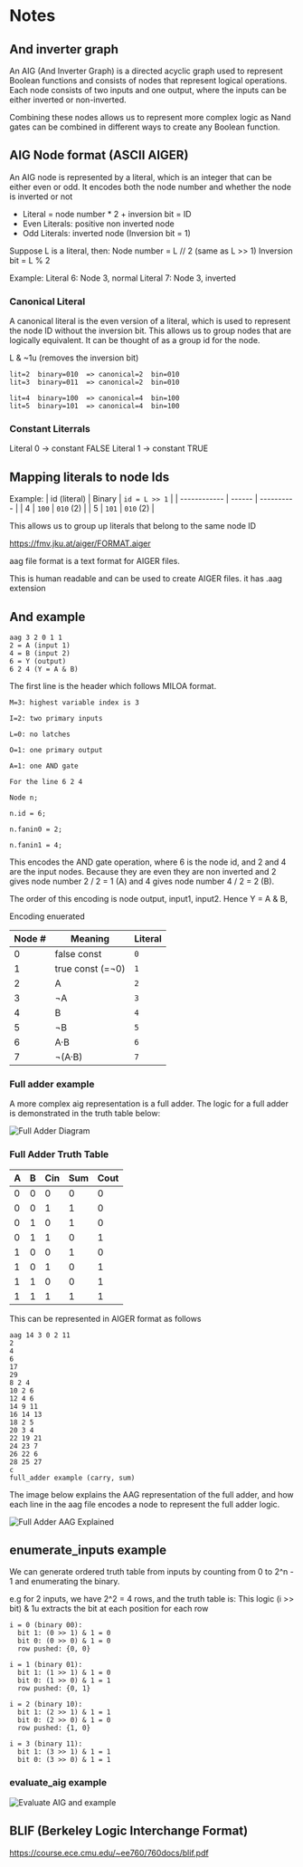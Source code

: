 # Notes

## And inverter graph

An AIG (And Inverter Graph) is a directed acyclic graph used to represent Boolean functions and consists of nodes that represent logical operations. Each node consists of two inputs and one output, where the inputs can be either inverted or non-inverted.
 
Combining these nodes allows us to represent more complex logic as Nand gates can be combined in different ways to create any Boolean function.

## AIG Node format (ASCII AIGER)

An AIG node is represented by a literal, which is an integer that can be either even or odd. It encodes both the node number and whether the node is inverted or not

- Literal = node number * 2 + inversion bit = ID
- Even Literals: positive non inverted node
- Odd Literals: inverted node (Inversion bit = 1)

Suppose L is a literal, then:
Node number = L // 2 (same as L >> 1)
Inversion bit = L % 2

Example:
Literal 6: Node 3, normal
Literal 7: Node 3, inverted

### Canonical Literal

A canonical literal is the even version of a literal, which is used to represent the node ID without the inversion bit. This allows us to group nodes that are logically equivalent. It can be thought of as a group id for the node.

L & ~1u (removes the inversion bit)

```plaintext
lit=2  binary=010  => canonical=2  bin=010
lit=3  binary=011  => canonical=2  bin=010

lit=4  binary=100  => canonical=4  bin=100
lit=5  binary=101  => canonical=4  bin=100
```

### Constant Literrals

Literal 0 → constant FALSE
Literal 1 → constant TRUE


## Mapping literals to node Ids

Example: 
| id (literal) | Binary | `id = L >> 1` |
| ------------ | ------ | ---------- |
| 4            | `100`  | `010` (2)  |
| 5            | `101`  | `010` (2)  |

This allows us to group up literals that belong to the same node ID



<https://fmv.jku.at/aiger/FORMAT.aiger>

aag file format is a text format for AIGER files.

This is human readable and can be used to create AIGER files. it has .aag extension

## And example

```and2.aag
aag 3 2 0 1 1
2 = A (input 1)
4 = B (input 2)
6 = Y (output)
6 2 4 (Y = A & B)
```

The first line is the header which follows MILOA format.

```text
M=3: highest variable index is 3

I=2: two primary inputs

L=0: no latches

O=1: one primary output

A=1: one AND gate

For the line 6 2 4

Node n;

n.id = 6;

n.fanin0 = 2;

n.fanin1 = 4;
```

This encodes the AND gate operation, where 6 is the node id, and 2 and 4 are the input nodes. Because they are even they are non inverted and 2 gives node number 2 / 2 = 1 (A) and 4 gives node number 4 / 2 = 2 (B).

The order of this encoding is node output, input1, input2. Hence Y = A & B,

Encoding enuerated

| Node # | Meaning           | Literal |
| ------ | ----------------- | ------- |
| 0      | false const       | `0`     |
| 1      | true  const (=¬0) | `1`     |
| 2      | A                 | `2`     |
| 3      | ¬A                | `3`     |
| 4      | B                 | `4`     |
| 5      | ¬B                | `5`     |
| 6      | A·B               | `6`     |
| 7      | ¬(A·B)            | `7`     |

### Full adder example

A more complex aig representation is a full adder. The logic for a full adder is demonstrated in the truth table below:

<!-- ![Full Adder Truth Table](../Images/Full_adder_truth_table.png) -->

![Full Adder Diagram](../Images/full_adder_aig_diagram.png)

### Full Adder Truth Table

| A | B | Cin | Sum | Cout |
|---|---|-----|-----|------|
| 0 | 0 |  0  |  0  |  0   |
| 0 | 0 |  1  |  1  |  0   |
| 0 | 1 |  0  |  1  |  0   |
| 0 | 1 |  1  |  0  |  1   |
| 1 | 0 |  0  |  1  |  0   |
| 1 | 0 |  1  |  0  |  1   |
| 1 | 1 |  0  |  0  |  1   |
| 1 | 1 |  1  |  1  |  1   |

This can be represented in AIGER format as follows

```full_adder.aag
aag 14 3 0 2 11
2
4
6
17
29
8 2 4
10 2 6
12 4 6
14 9 11
16 14 13
18 2 5
20 3 4
22 19 21
24 23 7
26 22 6
28 25 27
c
full_adder example (carry, sum)
```

The image below explains the AAG representation of the full adder, and how each line in the aag file encodes a node to represent the full adder logic.

![Full Adder AAG Explained](../Images/full_adder_aag_explained.png)

## enumerate_inputs example

We can generate ordered truth table from inputs by counting from 0 to 2^n - 1 and enumerating the binary.

e.g for 2 inputs, we have 2^2 = 4 rows, and the truth table is:
This logic (i >> bit) & 1u extracts the bit at each position for each row

```plaintext
i = 0 (binary 00):
  bit 1: (0 >> 1) & 1 = 0
  bit 0: (0 >> 0) & 1 = 0
  row pushed: {0, 0}

i = 1 (binary 01):
  bit 1: (1 >> 1) & 1 = 0
  bit 0: (1 >> 0) & 1 = 1
  row pushed: {0, 1}

i = 2 (binary 10):
  bit 1: (2 >> 1) & 1 = 1
  bit 0: (2 >> 0) & 1 = 0
  row pushed: {1, 0}

i = 3 (binary 11):
  bit 1: (3 >> 1) & 1 = 1
  bit 0: (3 >> 0) & 1 = 1
  ```

  ### evaluate_aig example

![Evaluate AIG and example](../Images/evaluate_aig_and_example.png)

## BLIF (Berkeley Logic Interchange Format)

<https://course.ece.cmu.edu/~ee760/760docs/blif.pdf>

